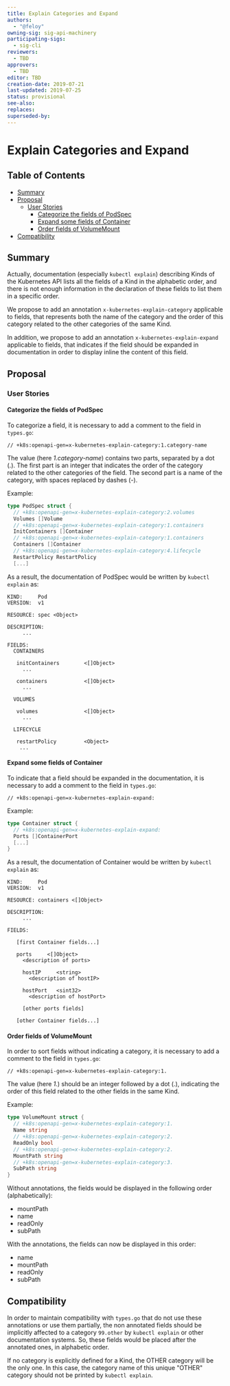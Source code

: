 ```yaml
---
title: Explain Categories and Expand
authors:
  - "@feloy"
owning-sig: sig-api-machinery
participating-sigs:
  - sig-cli
reviewers:
  - TBD
approvers:
  - TBD
editor: TBD
creation-date: 2019-07-21
last-updated: 2019-07-25
status: provisional
see-also:
replaces:
superseded-by:
---
```


# Explain Categories and Expand

## Table of Contents

<!-- toc -->
- [Summary](#summary)
- [Proposal](#proposal)
  - [User Stories](#user-stories)
    - [Categorize the fields of PodSpec](#categorize-the-fields-of-podspec)
    - [Expand some fields of Container](#expand-some-fields-of-container)
    - [Order fields of VolumeMount](#order-fields-of-volumemount)
- [Compatibility](#compatibility)
<!-- /toc -->

## Summary

Actually, documentation (especially `kubectl explain`) describing Kinds of the Kubernetes API
lists all the fields of a Kind in the alphabetic order, and there is not enough information in the declaration of these fields to list them in a specific order.

We propose to add an annotation `x-kubernetes-explain-category` applicable to fields, that represents both
the name of the category and the order of this category related to the other categories of the same Kind.

In addition, we propose to add an annotation `x-kubernetes-explain-expand` applicable to fields, 
that indicates if the field should be expanded in documentation in order to display inline the content 
of this field.

## Proposal

### User Stories

#### Categorize the fields of PodSpec

To categorize a field, it is necessary to add a comment to the field in `types.go`:

```
// +k8s:openapi-gen=x-kubernetes-explain-category:1.category-name
```

The value (here *1.category-name*) contains two parts, separated by a dot (.).
The first part is an integer that indicates the order of the category related to the
other categories of the field. The second part is a name of the category, with spaces
replaced by dashes (-).

Example:
```go
type PodSpec struct {
  // +k8s:openapi-gen=x-kubernetes-explain-category:2.volumes
  Volumes []Volume
  // +k8s:openapi-gen=x-kubernetes-explain-category:1.containers
  InitContainers []Container
  // +k8s:openapi-gen=x-kubernetes-explain-category:1.containers
  Containers []Container
  // +k8s:openapi-gen=x-kubernetes-explain-category:4.lifecycle
  RestartPolicy RestartPolicy
  [...]
```

As a result, the documentation of PodSpec would be written by `kubectl explain` as:
```
KIND:     Pod
VERSION:  v1

RESOURCE: spec <Object>

DESCRIPTION:
     ...
     
FIELDS:
  CONTAINERS

   initContainers        <[]Object>
     ...

   containers            <[]Object>
     ...

  VOLUMES

   volumes               <[]Object>
     ...

  LIFECYCLE
  
   restartPolicy         <Object>
    ...
```

#### Expand some fields of Container

To indicate that a field should be expanded in the documentation, it is necessary to add a comment to the field in `types.go`:

```
// +k8s:openapi-gen=x-kubernetes-explain-expand:
```

Example:

```go
type Container struct {
  // +k8s:openapi-gen=x-kubernetes-explain-expand:
  Ports []ContainerPort
  [...]
}
```

As a result, the documentation of Container would be written by `kubectl explain` as:

```
KIND:     Pod
VERSION:  v1

RESOURCE: containers <[]Object>

DESCRIPTION:
     ...

FIELDS:

   [first Container fields...]

   ports     <[]Object>
     <description of ports>

     hostIP     <string>
       <description of hostIP>

     hostPort   <sint32>
       <description of hostPort>

     [other ports fields]

   [other Container fields...]
```

#### Order fields of VolumeMount

In order to sort fields without indicating a category, it is necessary to add a comment to the field in `types.go`:

```
// +k8s:openapi-gen=x-kubernetes-explain-category:1.
```

The value (here *1.*) should be an integer followed by a dot (.), indicating 
the order of this field related to the other fields in the same Kind.

Example:
```go
type VolumeMount struct {
  // +k8s:openapi-gen=x-kubernetes-explain-category:1.
  Name string
  // +k8s:openapi-gen=x-kubernetes-explain-category:2.
  ReadOnly bool 
  // +k8s:openapi-gen=x-kubernetes-explain-category:2.
  MountPath string
  // +k8s:openapi-gen=x-kubernetes-explain-category:3.
  SubPath string 
}  
```

Without annotations, the fields would be displayed in the following order (alphabetically):
- mountPath
- name
- readOnly
- subPath

With the annotations, the fields can now be displayed in this order:
- name
- mountPath
- readOnly
- subPath

## Compatibility

In order to maintain compatibility with `types.go` that do not use 
these annotations or use them partially, the non annotated fields 
should be implicitly affected to a category `99.other` by `kubectl explain` or other documentation systems. So, these fields would be placed after the annotated ones, in alphabetic order.

If no category is explicitly defined for a Kind, the OTHER category will be the only one. In this case, the category name of this unique "OTHER" category should not be printed by `kubectl explain`.
